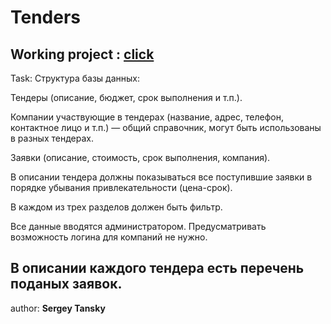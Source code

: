**Tenders**
===
Working project : [click](http://tenders.zzz.com.ua/basic/web/index.php)
---
Task:
Структура базы данных:

Тендеры (описание, бюджет, срок выполнения и т.п.).

Компании участвующие в тендерах (название, адрес, телефон, контактное лицо и т.п.) — общий справочник, могут быть использованы в разных тендерах.

Заявки (описание, стоимость, срок выполнения, компания).

В описании тендера должны показываться все поступившие заявки в порядке убывания привлекательности (цена-срок).

В каждом из трех разделов должен быть фильтр.

Все данные вводятся администратором. Предусматривать возможность логина для компаний не нужно.

**В описании каждого тендера есть перечень поданых заявок.**
---
author: **Sergey Tansky**
